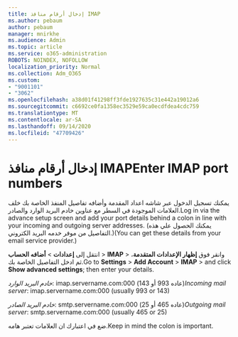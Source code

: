 ```yaml
---
title: إدخال أرقام منافذ IMAP
ms.author: pebaum
author: pebaum
manager: mnirkhe
ms.audience: Admin
ms.topic: article
ms.service: o365-administration
ROBOTS: NOINDEX, NOFOLLOW
localization_priority: Normal
ms.collection: Adm_O365
ms.custom:
- "9001101"
- "3062"
ms.openlocfilehash: a38d01f41298ff3fde1927635c31e442a19012a6
ms.sourcegitcommit: c6692ce0fa1358ec3529e59ca0ecdfdea4cdc759
ms.translationtype: MT
ms.contentlocale: ar-SA
ms.lasthandoff: 09/14/2020
ms.locfileid: "47709426"
---
```

# <a name="enter-imap-port-numbers"></a><span data-ttu-id="87149-102">إدخال أرقام منافذ IMAP</span><span class="sxs-lookup"><span data-stu-id="87149-102">Enter IMAP port numbers</span></span>

<span data-ttu-id="87149-103">يمكنك تسجيل الدخول عبر شاشه اعداد المقدمة وأضافه تفاصيل المنفذ الخاصة بك خلف العلامات الموجودة في السطر مع عناوين خادم البريد الوارد والصادر.</span><span class="sxs-lookup"><span data-stu-id="87149-103">Log in via the advance setup screen and add your port details behind a colon in line with your incoming and outgoing server addresses.</span></span> <span data-ttu-id="87149-104">(يمكنك الحصول علي هذه التفاصيل من موفر خدمه البريد الكتروني.)</span><span class="sxs-lookup"><span data-stu-id="87149-104">(You can get these details from your email service provider.)</span></span> 

<span data-ttu-id="87149-105">انتقل إلى **إعدادات**  >  **أضافه الحساب**  >  **IMAP** > وانقر فوق **إظهار الإعدادات المتقدمة**، ثم ادخل التفاصيل الخاصة بك.</span><span class="sxs-lookup"><span data-stu-id="87149-105">Go to **Settings** > **Add Account** > **IMAP** > and click **Show advanced settings**; then enter your details.</span></span> 

<span data-ttu-id="87149-106">*خادم البريد الوارد*: imap.servername.com:000 (عاده 993 أو 143)</span><span class="sxs-lookup"><span data-stu-id="87149-106">*Incoming mail server*: imap.servername.com:000 (usually 993 or 143)</span></span> 

<span data-ttu-id="87149-107">*خادم البريد الصادر*: smtp.servername.com:000 (عاده 465 أو 25)</span><span class="sxs-lookup"><span data-stu-id="87149-107">*Outgoing mail server*: smtp.servername.com:000 (usually 465 or 25)</span></span> 

<span data-ttu-id="87149-108">ضع في اعتبارك ان العلامات تعتبر هامه.</span><span class="sxs-lookup"><span data-stu-id="87149-108">Keep in mind the colon is important.</span></span> 
